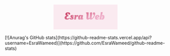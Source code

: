 <p style="text-align: center;"><img src="images/1.png" width ="200px" ></img></p>
[![Anurag's GitHub stats](https://github-readme-stats.vercel.app/api?username=EsraWameed)](https://github.com/EsraWameed/github-readme-stats)
